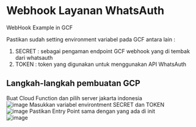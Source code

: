 # Webhook Layanan WhatsAuth
WebHook Example in GCF

Pastikan sudah setting environment variabel pada GCF antara lain :
1. SECRET : sebagai pengaman endpoint GCF webhook yang di tembak dari whatsauth
2. TOKEN : token yang digunakan untuk menggunakan API WhatsAuth

## Langkah-langkah pembuatan GCP
Buat Cloud Function dan pilih server jakarta indonesia  
![image](https://github.com/whatsauth/webhook/assets/11188109/ad72a002-b318-4475-8c85-94b266aaa4a5)
Masukkan variabel environtment SECRET dan TOKEN  
![image](https://github.com/whatsauth/webhook/assets/11188109/5ce519e9-c9ee-45aa-ad58-edd14a4c661d)
Pastikan Entry Point sama dengan yang ada di init  
![image](https://github.com/whatsauth/webhook/assets/11188109/21323f05-d32e-4fc8-91ba-7933644152ea)
